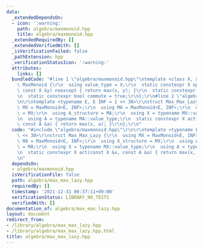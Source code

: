 ```yaml
---
data:
  _extendedDependsOn:
  - icon: ':warning:'
    path: algebra/maxmonoid.hpp
    title: algebra/maxmonoid.hpp
  _extendedRequiredBy: []
  _extendedVerifiedWith: []
  _isVerificationFailed: false
  _pathExtension: hpp
  _verificationStatusIcon: ':warning:'
  attributes:
    links: []
  bundledCode: "#line 1 \"algebra/maxmonoid.hpp\"\ntemplate <class X, X INF>\r\nstruct\
    \ MaxMonoid {\r\n  using value_type = X;\r\n  static constexpr X op(const X &x,\
    \ const X &y) noexcept { return max(x, y); }\r\n  static constexpr X unit = -INF;\r\
    \n  static constexpr bool commute = true;\r\n};\r\n#line 2 \"algebra/max_max_lazy.hpp\"\
    \n\r\ntemplate <typename E, E INF = 1 << 30>\r\nstruct Max_Max_Lazy {\r\n  using\
    \ MX = MaxMonoid<E, INF>;\r\n  using MA = MaxMonoid<E, INF>;\r\n  using X_structure\
    \ = MX;\r\n  using A_structure = MA;\r\n  using X = typename MX::value_type;\r\
    \n  using A = typename MA::value_type;\r\n  static constexpr X act(const X &x,\
    \ const A &a) { return max(x, a); }\r\n};\r\n"
  code: "#include \"algebra/maxmonoid.hpp\"\r\n\r\ntemplate <typename E, E INF = 1\
    \ << 30>\r\nstruct Max_Max_Lazy {\r\n  using MX = MaxMonoid<E, INF>;\r\n  using\
    \ MA = MaxMonoid<E, INF>;\r\n  using X_structure = MX;\r\n  using A_structure\
    \ = MA;\r\n  using X = typename MX::value_type;\r\n  using A = typename MA::value_type;\r\
    \n  static constexpr X act(const X &x, const A &a) { return max(x, a); }\r\n};\r\
    \n"
  dependsOn:
  - algebra/maxmonoid.hpp
  isVerificationFile: false
  path: algebra/max_max_lazy.hpp
  requiredBy: []
  timestamp: '2021-12-31 00:37:11+09:00'
  verificationStatus: LIBRARY_NO_TESTS
  verifiedWith: []
documentation_of: algebra/max_max_lazy.hpp
layout: document
redirect_from:
- /library/algebra/max_max_lazy.hpp
- /library/algebra/max_max_lazy.hpp.html
title: algebra/max_max_lazy.hpp
---
```


